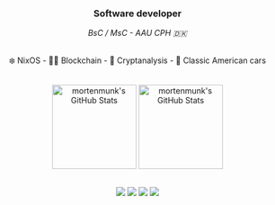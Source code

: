 

<h3 align="center">Software developer</h3>
<p align="center"><i>BsC / MsC - AAU CPH 🇩🇰</i></p>

## 
<p align="center">❄️ NixOS - ⛓️‍💥 Blockchain - 🔎 Cryptanalysis - 🛞 Classic American cars</p>


##
 
<p align="center">
  <img height="150" src="https://github-readme-stats.vercel.app/api/top-langs/?username=mortenmunk&theme=gruvbox&show_icons=true&hide_border=false&layout=compact" alt="mortenmunk's GitHub Stats" />
  <img height="150" src="https://streak-stats.demolab.com?user=mortenmunk&theme=gruvbox&hide_border=false&layout=compact" alt="mortenmunk's GitHub Stats" />
</p>

##

<p align="center">
  <a href="https://www.linkedin.com/in/munkandersen/"><img src="https://img.shields.io/badge/LinkedIn-0077B5?style=for-the-badge&logo=linkedin&logoColor=white"/></a>
  <a href ="https://matrix.to/#/@sh0eb0x:matrix.org"><img src="https://img.shields.io/badge/matrix-000000?style=for-the-badge&logo=Matrix&logoColor=white" /></a>
  <a href="https://github.com/MortenMunk/nixos"><img src="https://img.shields.io/badge/NixOS-5277C3?style=for-the-badge&logo=nixos&logoColor=white" /></a>
  <a href="https://mortenmunk.github.io/"><img src="https://img.shields.io/badge/website-000000?style=for-the-badge&logoColor=white"/></a>
</p>
